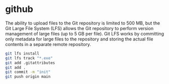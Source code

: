 # github

The ability to upload files to the Git repository is limited to 500 MB, but the Git Large File System (LFS) allows the Git repository to perform version management of large files (up to 5 GB per file). Git LFS works by committing only metadata for large files to the repository and storing the actual file contents in a separate remote repository.

```sh
git lfs install
git lfs track "*.exe"
git add .gitattributes
git add .
git commit -m "init"
git push origin main
```
